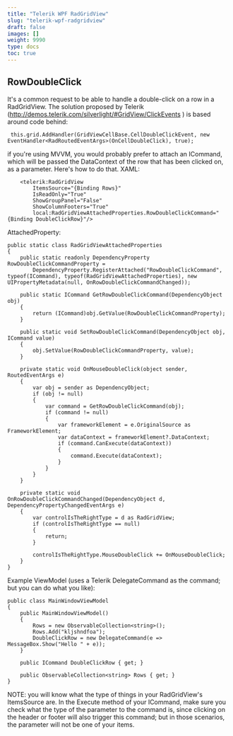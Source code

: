 ```yaml
---
title: "Telerik WPF RadGridView"
slug: "telerik-wpf-radgridview"
draft: false
images: []
weight: 9990
type: docs
toc: true
---
```


## RowDoubleClick
It's a common request to be able to handle a double-click on a row in a RadGridView. The solution proposed by Telerik (http://demos.telerik.com/silverlight/#GridView/ClickEvents ) is based around code behind:

     this.grid.AddHandler(GridViewCellBase.CellDoubleClickEvent, new EventHandler<RadRoutedEventArgs>(OnCellDoubleClick), true);

if you're using MVVM, you would probably prefer to attach an ICommand, which will be passed the DataContext of the row that has been clicked on, as a parameter. Here's how to do that. XAML:

        <telerik:RadGridView
            ItemsSource="{Binding Rows}"
            IsReadOnly="True"
            ShowGroupPanel="False"
            ShowColumnFooters="True"
            local:RadGridViewAttachedProperties.RowDoubleClickCommand="{Binding DoubleClickRow}"/>

AttachedProperty:

    public static class RadGridViewAttachedProperties
    {
        public static readonly DependencyProperty RowDoubleClickCommandProperty =
            DependencyProperty.RegisterAttached("RowDoubleClickCommand", typeof(ICommand), typeof(RadGridViewAttachedProperties), new UIPropertyMetadata(null, OnRowDoubleClickCommandChanged));

        public static ICommand GetRowDoubleClickCommand(DependencyObject obj)
        {
            return (ICommand)obj.GetValue(RowDoubleClickCommandProperty);
        }

        public static void SetRowDoubleClickCommand(DependencyObject obj, ICommand value)
        {
            obj.SetValue(RowDoubleClickCommandProperty, value);
        }

        private static void OnMouseDoubleClick(object sender, RoutedEventArgs e)
        {
            var obj = sender as DependencyObject;
            if (obj != null)
            {
                var command = GetRowDoubleClickCommand(obj);
                if (command != null)
                {
                    var frameworkElement = e.OriginalSource as FrameworkElement;
                    var dataContext = frameworkElement?.DataContext;
                    if (command.CanExecute(dataContext))
                    {
                        command.Execute(dataContext);
                    }
                }
            }
        }

        private static void OnRowDoubleClickCommandChanged(DependencyObject d, DependencyPropertyChangedEventArgs e)
        {
            var controlIsTheRightType = d as RadGridView;
            if (controlIsTheRightType == null)
            {
                return;
            }

            controlIsTheRightType.MouseDoubleClick += OnMouseDoubleClick;
        }
    }

Example ViewModel (uses a Telerik DelegateCommand as the command; but you can do what you like):

    public class MainWindowViewModel
    {
        public MainWindowViewModel()
        {
            Rows = new ObservableCollection<string>();
            Rows.Add("kljshndfoa");
            DoubleClickRow = new DelegateCommand(e => MessageBox.Show("Hello " + e));
        }

        public ICommand DoubleClickRow { get; }
        
        public ObservableCollection<string> Rows { get; }
    }

NOTE: you will know what the type of things in your RadGridView's ItemsSource are. In the Execute method of your ICommand, make sure you check what the type of the parameter to the command is, since clicking on the header or footer will also trigger this command; but in those scenarios, the parameter will not be one of your items.

